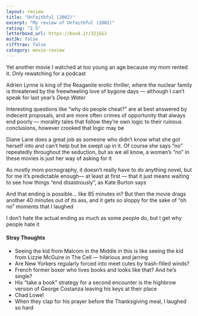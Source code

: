 ```yaml
---
layout: review
title: "Unfaithful (2002)"
excerpt: "My review of Unfaithful (2002)"
rating: "2.5"
letterboxd_url: https://boxd.it/3ZjGGJ
mst3k: false
rifftrax: false
category: movie-review
---
```


Yet another movie I watched at too young an age because my mom rented it. Only rewatching for a podcast

Adrien Lynne is king of the Reaganite erotic thriller, where the nuclear family is threatened by the freewheeling love of bygone days — although I can’t speak for last year’s <i>Deep Water</i>

Interesting questions like “why do people cheat?” are at best answered by indecent proposals, and are more often crimes of opportunity that always end poorly — morality tales that follow they’re own logic to their ruinous conclusions, however crooked that logic may be

Diane Lane does a great job as someone who didn’t know what she got herself into and can’t help but be swept up in it. Of course she says “no” repeatedly throughout the seduction, but as we all know, a woman’s “no” in these movies is just her way of asking for it

As mostly mom pornography, it doesn’t really have to do anything novel, but for me it’s predictable enough— at least at first — that it just means waiting to see how things “end disastrously”, as Kate Burton says

And that ending is possible… like 85 minutes in? But then the movie drags another 40 minutes out of its ass, and it gets so sloppy for the sake of “oh no” moments that I laughed

I don’t hate the actual ending as much as some people do, but I get why people hate it

#### Stray Thoughts

- Seeing the kid from Malcom in the Middle in this is like seeing the kid from Lizzie McGuire in The Cell — hilarious and jarring
- Are New Yorkers regularly forced into meet cutes by trash-filled winds?
- French former boxer who lives books and looks like that? And he’s single?
- His “take a book” strategy for a second encounter is the highbrow version of George Costanza leaving his keys at their place
- Chad Lowe!
- When they clap for his prayer before the Thanksgiving meal, I laughed so hard
